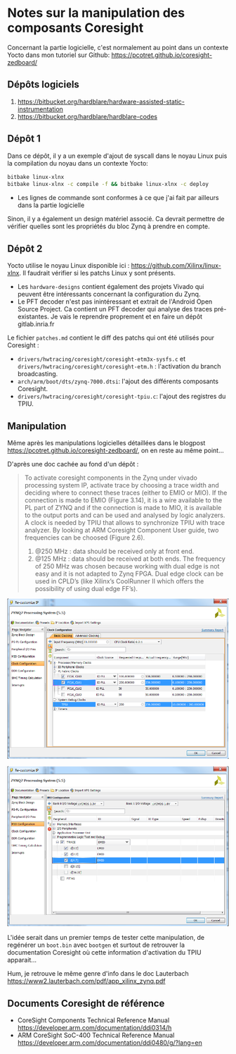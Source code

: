 # Notes sur la manipulation des composants Coresight
Concernant la partie logicielle, c'est normalement au point dans un contexte Yocto dans mon tutoriel sur Github: https://pcotret.github.io/coresight-zedboard/
## Dépôts logiciels
1. https://bitbucket.org/hardblare/hardware-assisted-static-instrumentation
2. https://bitbucket.org/hardblare/hardblare-codes

## Dépôt 1
Dans ce dépôt, il y a un exemple d'ajout de syscall dans le noyau Linux puis la compilation du noyau dans un contexte Yocto:
```bash
bitbake linux-xlnx  
bitbake linux-xlnx -c compile -f && bitbake linux-xlnx -c deploy
```
- Les lignes de commande sont conformes à ce que j'ai fait par ailleurs dans la partie logicielle

Sinon, il y a également un design matériel associé. Ca devrait permettre de vérifier quelles sont les propriétés du bloc Zynq à prendre en compte.

## Dépôt 2
Yocto utilise le noyau Linux disponible ici : https://github.com/Xilinx/linux-xlnx. Il faudrait vérifier si les patchs Linux y sont présents.
- Les `hardware-designs` contient également des projets Vivado qui peuvent être intéressants concernant la configuration du Zynq.
- Le PFT decoder n'est pas inintéressant et extrait de l'Android Open Source Project. Ca contient un PFT decoder qui analyse des traces pré-existantes. Je vais le reprendre proprement et en faire un dépôt gitlab.inria.fr

Le fichier `patches.md` contient le diff des patchs qui ont été utilisés pour Coresight :
- `drivers/hwtracing/coresight/coresight-etm3x-sysfs.c` et `drivers/hwtracing/coresight/coresight-etm.h` : l'activation du branch broadcasting.
- `arch/arm/boot/dts/zynq-7000.dtsi`: l'ajout des différents composants Coresight.
- `drivers/hwtracing/coresight/coresight-tpiu.c`: l'ajout des registres du TPIU.

## Manipulation

Même après les manipulations logicielles détaillées dans le blogpost https://pcotret.github.io/coresight-zedboard/, on en reste au même point...

D'après une doc cachée au fond d'un dépôt :

>To activate coresight components in the Zynq under vivado processing system IP, activate trace by choosing a trace width and deciding where to connect these traces (either to EMIO or MIO). If the connection is made to EMIO (Figure 3.14), it is a wire available to the PL part of ZYNQ and if the connection is made to MIO, it is available to the output ports and can be used and analysed by logic analyzers. A clock is needed by TPIU that allows to synchronize TPIU with trace analyzer. By looking at ARM Coresight Component User guide, two frequencies can be choosed (Figure 2.6).
>1. @250 MHz : data should be received only at front end.
>2. @125 MHz : data should be received at both ends. The frequency of 250 MHz was chosen because working with dual edge is not easy and it is not adapted to Zynq FPGA. Dual edge clock can be used in CPLD’s (like Xilinx’s CoolRunner II which offers the possibility of using dual edge FF’s).

![p1](./img/zynq_trace_clk.png)

![p1](./img/zynq_trace_tpiu.png)

L'idée serait dans un premier temps de tester cette manipulation, de regénérer un `boot.bin` avec `bootgen` et surtout de retrouver la documentation Coresight où cette information d'activation du TPIU apparait...

Hum, je retrouve le même genre d'info dans le doc Lauterbach https://www2.lauterbach.com/pdf/app_xilinx_zynq.pdf

## Documents Coresight de référence

- CoreSight Components Technical Reference Manual https://developer.arm.com/documentation/ddi0314/h
- ARM CoreSight SoC-400 Technical Reference Manual https://developer.arm.com/documentation/ddi0480/g/?lang=en

